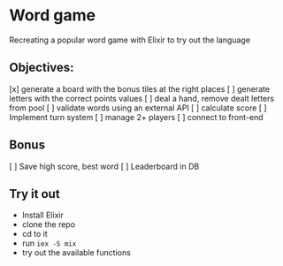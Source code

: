 # Word game

Recreating a popular word game with Elixir to try out the language

## Objectives:

[x] generate a board with the bonus tiles at the right places
[ ] generate letters with the correct points values
[ ] deal a hand, remove dealt letters from pool
[ ] validate words using an external API
[ ] calculate score
[ ] Implement turn system
[ ] manage 2+ players
[ ] connect to front-end

## Bonus

[ ] Save high score, best word
[ ] Leaderboard in DB

## Try it out

- Install Elixir
- clone the repo
- cd to it
- run `iex -S mix`
- try out the available functions




